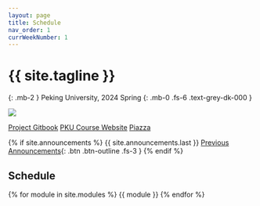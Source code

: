 ```yaml
---
layout: page
title: Schedule
nav_order: 1
currWeekNumber: 1
---
```


# {{ site.tagline }}
{: .mb-2 }
Peking University, 2024 Spring
{: .mb-0 .fs-6 .text-grey-dk-000 }

<img src="/sp24/assets/images/pkuos.svg">

<p>
<a href="https://pkuflyingpig.gitbook.io/pintos/" class="btn btn-purple">Project Gitbook</a>
<a href="https://course.pku.edu.cn" class="btn btn-green">PKU Course Website</a>
<a href="https://piazza.com/pku.edu.cn/spring2024/04834490" class="btn btn-blue">Piazza</a>
</p>

{% if site.announcements %}
{{ site.announcements.last }}
[Previous Announcements](announcements.md){: .btn .btn-outline .fs-3 }
{% endif %}

## Schedule
{% for module in site.modules %}
<a name="week-{{module.weekNumber}}"></a>
{{ module }}
{% endfor %}
